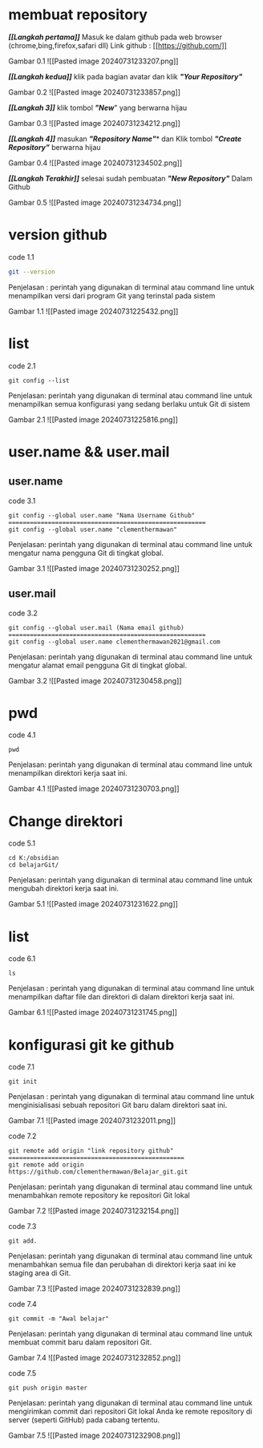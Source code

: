 # membuat repository
***[[Langkah pertama]]***
Masuk ke dalam github pada web browser (chrome,bing,firefox,safari dll)
Link github : 
[[https://github.com/]]

Gambar 0.1
![[Pasted image 20240731233207.png]]

***[[Langkah kedua]]***
klik pada bagian avatar dan klik ***"Your Repository"***

Gambar 0.2
![[Pasted image 20240731233857.png]]

***[[Langkah 3]]***
klik tombol ***"New***" yang berwarna hijau

Gambar 0.3
![[Pasted image 20240731234212.png]]

***[[Langkah 4]]***
masukan ***"Repository Name"**** dan Klik tombol ***"Create Repository"*** berwarna hijau

Gambar 0.4
![[Pasted image 20240731234502.png]]

***[[Langkah Terakhir]]***
selesai sudah pembuatan ***"New Repository"*** Dalam Github

Gambar 0.5
![[Pasted image 20240731234734.png]]

# version github
code 1.1
```bash
git --version
```
Penjelasan : 
perintah yang digunakan di terminal atau command line untuk menampilkan versi dari program Git yang terinstal pada sistem

Gambar 1.1
![[Pasted image 20240731225432.png]]

# list
code 2.1
```shell
git config --list
```
Penjelasan:
perintah yang digunakan di terminal atau command line untuk menampilkan semua konfigurasi yang sedang berlaku untuk Git di sistem

Gambar 2.1
![[Pasted image 20240731225816.png]]



# user.name && user.mail
## user.name
code 3.1
```shell
git config --global user.name "Nama Username Github"
=======================================================
git config --global user.name "clementhermawan"
```
 Penjelasan:
 perintah yang digunakan di terminal atau command line untuk mengatur nama pengguna Git di tingkat global.

Gambar 3.1
![[Pasted image 20240731230252.png]]

## user.mail
code 3.2
```shell
git config --global user.mail (Nama email github)
=======================================================
git config --global user.name clementhermawan2021@gmail.com
```
 Penjelasan:
perintah yang digunakan di terminal atau command line untuk mengatur alamat email pengguna Git di tingkat global.

Gambar 3.2
![[Pasted image 20240731230458.png]]

# pwd
code 4.1
```shell
pwd
```
Penjelasan: 
perintah yang digunakan di terminal atau command line untuk menampilkan direktori kerja saat ini.

Gambar 4.1
![[Pasted image 20240731230703.png]]


# Change direktori
code 5.1
```shell
cd K:/obsidian
cd belajarGit/
```
Penjelasan: 
perintah yang digunakan di terminal atau command line untuk mengubah direktori kerja saat ini.

Gambar 5.1
![[Pasted image 20240731231622.png]]

# list
code 6.1
```shell
ls
```
Penjelasan : 
perintah yang digunakan di terminal atau command line untuk menampilkan daftar file dan direktori di dalam direktori kerja saat ini.

Gambar 6.1
![[Pasted image 20240731231745.png]]

# konfigurasi git ke github
code 7.1
```shell
git init
```
Penjelasan : 
perintah yang digunakan di terminal atau command line untuk menginisialisasi sebuah repositori Git baru dalam direktori saat ini.

Gambar 7.1
![[Pasted image 20240731232011.png]]

code 7.2
```shell
git remote add origin "link repository github"
=================================================
git remote add origin https://github.com/clementhermawan/Belajar_git.git
```
Penjelasan:
perintah yang digunakan di terminal atau command line untuk menambahkan remote repository ke repositori Git lokal

Gambar 7.2
![[Pasted image 20240731232154.png]]

code 7.3
```shell
git add.
```
Penjelasan: 
perintah yang digunakan di terminal atau command line untuk menambahkan semua file dan perubahan di direktori kerja saat ini ke staging area di Git.

Gambar 7.3
![[Pasted image 20240731232839.png]]

code 7.4
```shell
git commit -m "Awal belajar"
```
Penjelasan: 
perintah yang digunakan di terminal atau command line untuk membuat commit baru dalam repositori Git.

Gambar 7.4
![[Pasted image 20240731232852.png]]

code 7.5
```shell
git push origin master 
```
Penjelasan: 
perintah yang digunakan di terminal atau command line untuk mengirimkan commit dari repositori Git lokal Anda ke remote repository di server (seperti GitHub) pada cabang tertentu.

Gambar 7.5
![[Pasted image 20240731232908.png]]


